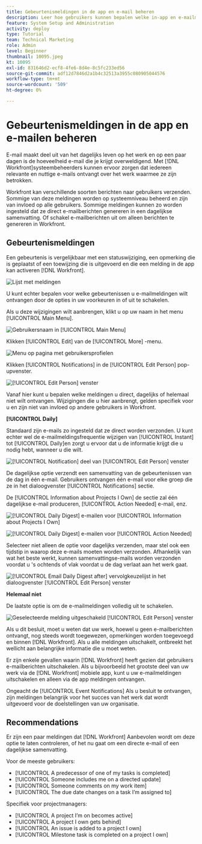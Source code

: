 ```yaml
---
title: Gebeurtenismeldingen in de app en e-mail beheren
description: Leer hoe gebruikers kunnen bepalen welke in-app en e-mailmeldingen ze ontvangen zodat ze relevante, nuttige e-mails over hun werk ontvangen.
feature: System Setup and Administration
activity: deploy
type: Tutorial
team: Technical Marketing
role: Admin
level: Beginner
thumbnail: 10095.jpeg
kt: 10095
exl-id: 831646d2-ecf8-4fe6-8d4e-8c5fc233ed56
source-git-commit: adf12d7846d2a1b4c32513a3955c080905044576
workflow-type: tm+mt
source-wordcount: '509'
ht-degree: 0%

---
```


# Gebeurtenismeldingen in de app en e-mailen beheren

E-mail maakt deel uit van het dagelijks leven op het werk en op een paar dagen is de hoeveelheid e-mail die je krijgt overweldigend. Met [!DNL Workfront]systeembeheerders kunnen ervoor zorgen dat iedereen relevante en nuttige e-mails ontvangt over het werk waarmee ze zijn betrokken.

Workfront kan verschillende soorten berichten naar gebruikers verzenden. Sommige van deze meldingen worden op systeemniveau beheerd en zijn van invloed op alle gebruikers. Sommige meldingen kunnen zo worden ingesteld dat ze direct e-mailberichten genereren in een dagelijkse samenvatting. Of schakel e-mailberichten uit om alleen berichten te genereren in Workfront.

## Gebeurtenismeldingen

Een gebeurtenis is vergelijkbaar met een statuswijziging, een opmerking die is geplaatst of een toewijzing die is uitgevoerd en die een melding in de app kan activeren [!DNL Workfront].

![Lijst met meldingen](assets/admin-fund-user-notifications-01.png)

U kunt echter bepalen voor welke gebeurtenissen u e-mailmeldingen wilt ontvangen door de opties in uw voorkeuren in of uit te schakelen.

Als u deze wijzigingen wilt aanbrengen, klikt u op uw naam in het menu [!UICONTROL Main Menu].

![Gebruikersnaam in [!UICONTROL Main Menu]](assets/admin-fund-user-notifications-02.png)

Klikken [!UICONTROL Edit] van de [!UICONTROL More] -menu.

![Menu op pagina met gebruikersprofielen](assets/admin-fund-user-notifications-03.png)

Klikken [!UICONTROL Notifications] in de [!UICONTROL Edit Person] pop-upvenster.

![[!UICONTROL Edit Person] venster](assets/admin-fund-user-notifications-04.png)

Vanaf hier kunt u bepalen welke meldingen u direct, dagelijks of helemaal niet wilt ontvangen. Wijzigingen die u hier aanbrengt, gelden specifiek voor u en zijn niet van invloed op andere gebruikers in Workfront.

**[!UICONTROL Daily]**

Standaard zijn e-mails zo ingesteld dat ze direct worden verzonden. U kunt echter wel de e-mailmeldingsfrequentie wijzigen van [!UICONTROL Instant] tot [!UICONTROL Daily]en zorgt u ervoor dat u de informatie krijgt die u nodig hebt, wanneer u die wilt.

![[!UICONTROL Notification] deel van [!UICONTROL Edit Person] venster](assets/admin-fund-user-notifications-05.png)

De dagelijkse optie verzendt een samenvatting van de gebeurtenissen van de dag in één e-mail. Gebruikers ontvangen één e-mail voor elke groep die ze in het dialoogvenster [!UICONTROL Notifications] sectie.

De [!UICONTROL Information about Projects I Own] de sectie zal één dagelijkse e-mail produceren, [!UICONTROL Action Needed] e-mail, enz.

![[!UICONTROL Daily Digest] e-mailen voor [!UICONTROL Information about Projects I Own]](assets/admin-fund-user-notifications-06.png)

![[!UICONTROL Daily Digest] e-mailen voor [!UICONTROL Action Needed]](assets/admin-fund-user-notifications-07.png)

Selecteer niet alleen de optie voor dagelijks verzenden, maar stel ook een tijdstip in waarop deze e-mails moeten worden verzonden. Afhankelijk van wat het beste werkt, kunnen samenvattingse-mails worden verzonden voordat u &#39;s ochtends of vlak voordat u de dag verlaat aan het werk gaat.

![[!UICONTROL Email Daily Digest after] vervolgkeuzelijst in het dialoogvenster [!UICONTROL Edit Person] venster](assets/admin-fund-user-notifications-08.png)

**Helemaal niet**

De laatste optie is om de e-mailmeldingen volledig uit te schakelen.

![Geselecteerde melding uitgeschakeld [!UICONTROL Edit Person] venster](assets/admin-fund-user-notifications-09.png)

Als u dit besluit, moet u weten dat uw werk, hoewel u geen e-mailberichten ontvangt, nog steeds wordt toegewezen, opmerkingen worden toegevoegd en binnen [!DNL Workfront]. Als u alle meldingen uitschakelt, ontbreekt het wellicht aan belangrijke informatie die u moet weten.

Er zijn enkele gevallen waarin [!DNL Workfront] heeft gezien dat gebruikers e-mailberichten uitschakelen. Als u bijvoorbeeld het grootste deel van uw werk via de [!DNL Workfront] mobiele app, kunt u uw e-mailmeldingen uitschakelen en alleen via de app meldingen ontvangen.

Ongeacht de [!UICONTROL Event Notifications] Als u besluit te ontvangen, zijn meldingen belangrijk voor het succes van het werk dat wordt uitgevoerd voor de doelstellingen van uw organisatie.


## Recommendations

Er zijn een paar meldingen dat [!DNL Workfront] Aanbevolen wordt om deze optie te laten controleren, of het nu gaat om een directe e-mail of een dagelijkse samenvatting.

Voor de meeste gebruikers:

* [!UICONTROL A predecessor of one of my tasks is completed]
* [!UICONTROL Someone includes me on a directed update]
* [!UICONTROL Someone comments on my work item]
* [!UICONTROL The due date changes on a task I’m assigned to]


Specifiek voor projectmanagers:

* [!UICONTROL A project I’m on becomes active]
* [!UICONTROL A project I own gets behind]
* [!UICONTROL An issue is added to a project I own]
* [!UICONTROL Milestone task is completed on a project I own]


<!---
learn more URLs
Email notifications
guide: manage your notifications
--->
